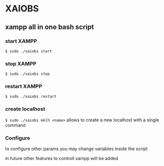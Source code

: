 # XAIOBS
xampp all in one bash script
---
### start XAMPP
``$ sudo ./xaiobs start``
### stop XAMPP
``$ sudo ./xaiobs stop``

### restart XAMPP
``$ sudo ./xaiobs restart``

### create localhost
``$ sudo ./xaiobs mklh <name>``
allows to create a new localhost with a single command

### Configure
to configure other params you may change variables inside the script

in future other features to controll xampp will be added
